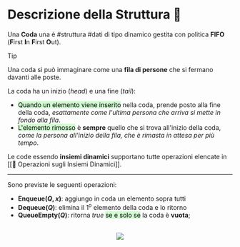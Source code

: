 # Descrizione della Struttura 📃
Una **Coda** una è #struttura #dati di tipo dinamico gestita con politica **FIFO** (**F**irst **I**n **F**irst **O**ut). 

>[!Tip]
>Una coda si può immaginare come una **fila di persone** che si fermano davanti alle poste.

La coda ha un inizio $(head)$ e una fine $(tail)$:
- <mark style="background: #BBFABBA6;">Quando un elemento viene inserito</mark> nella coda, prende posto alla fine della coda, *esattamente come l'ultima persona che arriva si mette in fondo alla fila*.
- <mark style="background: #BBFABBA6;">L'elemento rimosso</mark> è **sempre** quello che si trova all'inizio della coda, *come la persona all'inizio della fila, che è rimasta in attesa per più tempo*.

Le code essendo **insiemi dinamici** supportano tutte operazioni elencate in [[📐 Operazioni sugli Insiemi Dinamici]].
***

Sono previste le seguenti operazioni:
- **Enqueue($Q, x$)**: aggiungo in coda un elemento sopra tutti
- **Dequeue($Q$)**: elimina il $1^o$ elemento della coda e lo ritorno
- **QueueEmpty($Q$)**: ritorna $true$ <mark style="background: #BBFABBA6;">se e solo se</mark> la coda è **vuota**;
<br>
<center><img src="https://learnersbucket.com/wp-content/uploads/2019/01/Queue-2-1.png"></center>